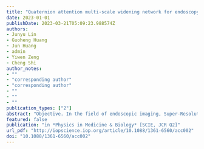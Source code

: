 ```yaml
---
title: "Quaternion attention multi-scale widening network for endoscopy image super-resolution"
date: 2023-01-01
publishDate: 2023-03-21T05:09:23.988574Z
authors: 
- Junyu Lin
- Guoheng Huang
- Jun Huang
- admin
- Yiwen Zeng
- Cheng Shi
author_notes:
- ""
- "corresponding author"
- "corresponding author"
- ""
- ""
- ""
publication_types: ["2"]
abstract: "Objective. In the field of endoscopic imaging, Super-Resolution (SR) plays an important role in Manufactured Diagnosis, physicians and machine Automatic Diagnosis. Although many recent studies have been performed, by using deep convolutional neural networks on endoscopic Super-Resolution, most of the methods have large parameters, which limits their practical application. In addition, almost all of these methods treat each channel equally based on the real-valued domain, without considering the difference among the different channels. Our objective is to design a super-resolution model named Quaternion Attention Multi-scale Widening Network (QAMWN) for endoscopy images to address the above problem. Approach. QAMWN contains a stacked Quaternion Attention Multi-Scale Widening Block (QAMWB), that composed of Multi-Scale Feature Widening Aggregation Module (MFWAM) and Quaternion Residual Channel Attention (QRCA). The MFWAM adopts multi-scale architecture with step-wise widening on feature channels for better feature extraction; and in QRCA, quaternion is introduced to construct Residual Channel Attention Mechanism, which obtains adaptively scales features by considering compact cross channel interactions in the hyper-complex domain. Main results. To verify the efficacy of our method, it is performed on two public endoscopic datasets, CVC ClinicDB and Kvasir dataset. The experimental results show that our proposed method can achieve a better trade-off in model size and performance. More importantly, the proposed QAMWN outperforms previous state-of-the-art methods in both metrics and visualization. Significance. We propose a lightweight super-resolution network for endoscopy and achieves better performance with fewer parameters, which helps in clinical diagnosis of endoscopy."
featured: false
publication: "in *Physics in Medicine & Biology* [SCIE, JCR Q2]"
url_pdf: "http://iopscience.iop.org/article/10.1088/1361-6560/acc002"
doi: "10.1088/1361-6560/acc002"
---
```



